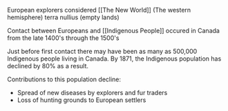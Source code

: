 European explorers considered [[The New World]] (The western hemisphere) terra nullius (empty lands)

Contact between Europeans and [[Indigenous People]] occured in Canada from the late 1400's through the 1500's

Just before first contact there may have been as many as 500,000 Indigenous people living in Canada. By 1871, the Indigenous population has declined by 80% as a result.

Contributions to this population decline:
- Spread of new diseases by explorers and fur traders
- Loss of hunting grounds to European settlers
